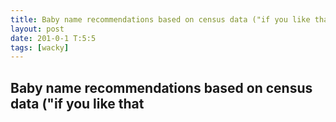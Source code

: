```yaml
---
title: Baby name recommendations based on census data ("if you like that
layout: post
date: 201-0-1 T:5:5
tags: [wacky]
---
```

## Baby name recommendations based on census data ("if you like that


